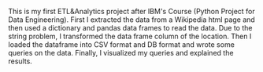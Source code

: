 This is my first ETL&Analytics project after IBM's Course (Python Project for Data Engineering).
First I extracted the data from a Wikipedia html page and then used a dictionary and pandas data frames to read the data. Due to the string problem,
I transformed the data frame column of the location. Then I loaded the dataframe into CSV format and DB format and wrote some queries on the data. 
Finally, I visualized my queries and explained the results.
